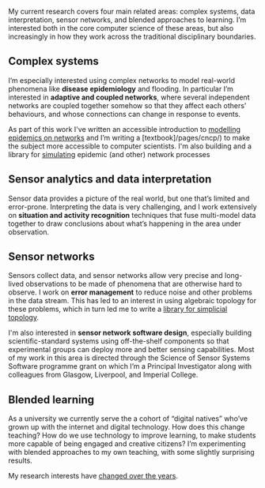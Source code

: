 <!--
.. title: Research interests
.. slug: research-interests
.. date: 2020-06-17 20:44:16 UTC+01:00
.. tags: 
.. category: research
.. link: 
.. description: 
.. type: text
-->

My current research covers four main related areas: complex systems,
data interpretation, sensor networks, and blended approaches to
learning. I’m interested both in the core computer science of these
areas, but also increasingly in how they work across the traditional
disciplinary boundaries.


## Complex systems

I’m especially interested using complex networks to
model real-world phenomena like **disease epidemiology** and flooding. In
particular I’m interested in **adaptive and coupled networks**, where
several independent networks are coupled together somehow so that they
affect each others’ behaviours, and whose connections can change in
response to events.

As part of this work I've written an accessible introduction to
[modelling epidemics on networks](/pages/introduction-to-epidemics/)
and I’m writing a [textbook]/pages/cncp/) to
make the subject more accessible to computer scientists.
I'm also building and a library for [simulating](/pages/epydemic/)
epidemic (and other) network processes


## Sensor analytics and data interpretation

Sensor data provides a picture of
the real world, but one that’s limited and error-prone. Interpreting
the data is very challenging, and I work extensively on **situation and
activity recognition** techniques that fuse multi-model data together to
draw conclusions about what’s happening in the area under observation.


## Sensor networks

Sensors collect data, and sensor networks allow very precise and
long-lived observations to be made of phenomena that are otherwise
hard to observe. I work on **error management** to reduce noise and other
problems in the data stream. This has led to an interest in using
algebraic topology for these problems, which in turn led me to write a
[library for simplicial topology](/pages/simplicial/).

I'm also interested in **sensor network software design**, especially
building scientific-standard systems using off-the-shelf components so
that experimental groups can deploy more and better sensing
capabilities. Most of my work in this area is directed through the
Science of Sensor Systems Software programme grant on which I’m a
Principal Investigator along with colleagues from Glasgow, Liverpool,
and Imperial College.


## Blended learning

As a university we currently serve the a cohort of “digital natives”
who’ve grown up with the internet and digital technology. How does
this change teaching? How do we use technology to improve learning, to
make students more capable of being engaged and creative citizens? I’m
experimenting with blended approaches to my own teaching, with some
slightly surprising results.


My research interests have [changed over the years](/research/old-research-interests/).
